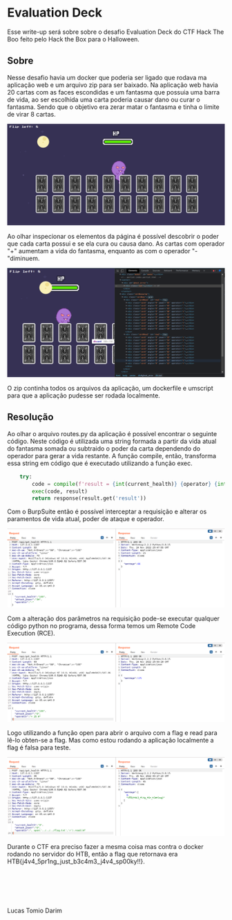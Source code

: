 # Evaluation Deck
Esse write-up será sobre sobre o desafio Evaluation Deck do CTF Hack The Boo feito pelo Hack the Box para o Halloween.

## Sobre

Nesse desafio havia um docker que poderia ser ligado que rodava ma aplicação web e um arquivo zip para ser baixado. 
Na aplicação web havia 20 cartas com as faces escondidas e um fantasma que possuia uma barra de vida, ao ser escolhida uma carta poderia causar dano ou curar o fantasma. Sendo que o objetivo era zerar matar o fantasma e tinha o limite de virar 8 cartas.

![Imagem 01 - Interface da aplicação](pics/1.png)

Ao olhar inspecionar os elementos da página é possível descobrir o poder que cada carta possui e se ela cura ou causa dano. As cartas com operador "+" aumentam a vida do fantasma, enquanto as com o operador "-"diminuem.

![Imagem 02 - Poder das cartas no menu inspecionar](pics/2.png)

O zip continha todos os arquivos da aplicação, um dockerfile e umscript para que a aplicação pudesse ser rodada localmente.

## Resolução

Ao olhar o arquivo routes.py da aplicação é possível encontrar o seguinte código. Neste código é utilizada uma string formada a partir da vida atual do fantasma somada ou subtraido o poder da carta dependendo do operador para gerar a vida restante. A função compile, então, transforma essa string em código que é executado utilizando a função exec.

```python
    try:
        code = compile(f'result = {int(current_health)} {operator} {int(attack_power)}', '<string>', 'exec')
        exec(code, result)
        return response(result.get('result'))
```
Com o BurpSuite então é possível interceptar a requisição e alterar os paramentos de vida atual, poder de ataque e operador. 

![Imagem 03 - Requisição interceptada](pics/3.png)

Com a alteração dos parâmetros na requisição pode-se executar qualquer código python no programa, dessa forma temos um Remote Code Execution (RCE).

![Imagem 04 - Injeção de código na requisição](pics/4.png)

Logo utilizando a função open para abrir o arquivo com a flag e read para lê-lo obten-se a flag. Mas como estou rodando a aplicação localmente a flag é falsa para teste.

![Imagem 05 - Obtenção da flag](pics/5.png)

Durante o CTF era preciso fazer a mesma coisa mas contra o docker rodando no servidor do HTB, então a flag que retornava era HTB{j4v4_5pr1ng_just_b3c4m3_j4v4_sp00ky!!}.

<br><br>
---
Lucas Tomio Darim